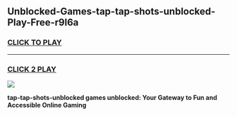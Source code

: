 
## Unblocked-Games-tap-tap-shots-unblocked-Play-Free-r9l6a
<h3>
<a href="https://premium76.site?title=tap-tap-shots-unblocked&ref=18A">CLICK TO PLAY</a></h3>
<hr>

<h3>
<a href="https://premium76.site?title=tap-tap-shots-unblocked&ref=18A">CLICK 2 PLAY</a>
  
</h3>

<a href="https://premium76.site?title=tap-tap-shots-unblocked&ref=18A"><img src="https://clearcache.store/games.png"></a>


**tap-tap-shots-unblocked games unblocked: Your Gateway to Fun and Accessible Online Gaming**
